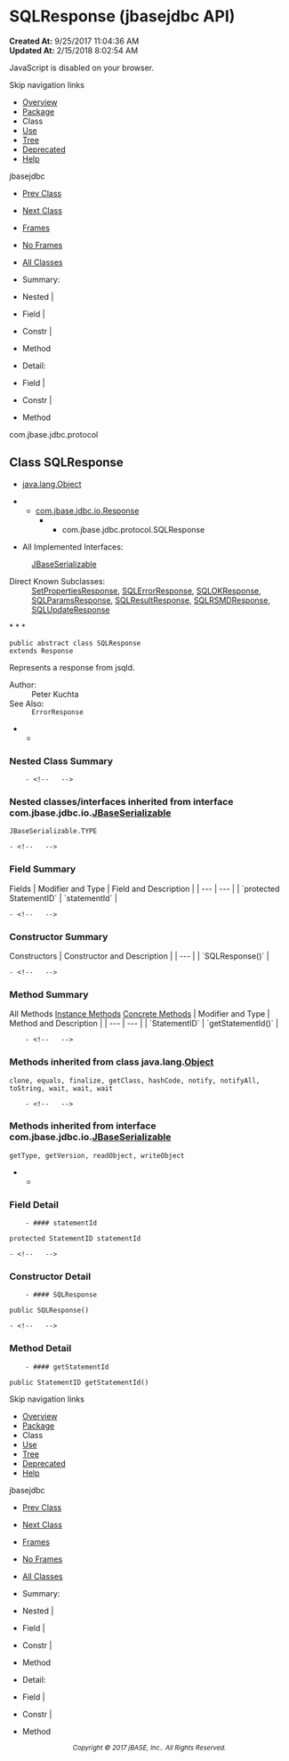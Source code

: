 # SQLResponse (jbasejdbc   API)

**Created At:** 9/25/2017 11:04:36 AM  
**Updated At:** 2/15/2018 8:02:54 AM  

<script type="text/javascript"><!--
    try {
        if (location.href.indexOf('is-external=true') == -1) {
            parent.document.title="SQLResponse (jbasejdbc   API)";
        }
    }
    catch(err) {
    }
//-->
var methods = {"i0":10};
var tabs = {65535:["t0","All Methods"],2:["t2","Instance Methods"],8:["t4","Concrete Methods"]};
var altColor = "altColor";
var rowColor = "rowColor";
var tableTab = "tableTab";
var activeTableTab = "activeTableTab";</script><noscript><div>JavaScript is disabled on your browser.</div></noscript><!-- ========= START OF TOP NAVBAR ======= -->
<!--   -->
Skip navigation links
<!--   -->
- [Overview](../../../../overview-summary.html)
- [Package](/39240-protocol/com_jbase_jdbc_protocol_package-summary)
- Class
- [Use](/39241-class-use/com_jbase_jdbc_protocol_class-use_sqlresponse)
- [Tree](/39240-protocol/com_jbase_jdbc_protocol_package-tree)
- [Deprecated](../../../../deprecated-list.html)
- [Help](../../../../help-doc.html)


jbasejdbc <br>

- [Prev Class](/39240-protocol/com_jbase_jdbc_protocol_SQLRequest "class in com.jbase.jdbc.protocol")
- [Next Class](/39240-protocol/com_jbase_jdbc_protocol_SQLResultResponse "class in com.jbase.jdbc.protocol")


- [Frames](../../../../index.html?com/jbase/jdbc/protocol//39240-protocol/com_jbase_jdbc_protocol_SQLResponse)
- [No Frames](/39240-protocol/com_jbase_jdbc_protocol_SQLResponse)


- [All Classes](../../../../allclasses-noframe.html)


<script type="text/javascript"><!--
  allClassesLink = document.getElementById("allclasses_navbar_top");
  if(window==top) {
    allClassesLink.style.display = "block";
  }
  else {
    allClassesLink.style.display = "none";
  }
  //--></script>

- Summary:
- Nested |
- Field |
- Constr |
- Method


- Detail:
- Field |
- Constr |
- Method
<!--   -->
<!-- ========= END OF TOP NAVBAR ========= --><!-- ======== START OF CLASS DATA ======== -->
com.jbase.jdbc.protocol

## Class SQLResponse

- [java.lang.Object](http://java.sun.com/j2se/1.5.0/docs/api/java/lang/Object.html?is-external=true "class or interface in java.lang")
- - [com.jbase.jdbc.io.Response](/39232-io/com_jbase_jdbc_io_response "class in com.jbase.jdbc.io")
    - - com.jbase.jdbc.protocol.SQLResponse


- <dl><dt>All Implemented Interfaces:</dt>
<dd><a href="/39232-io/com_jbase_jdbc_io_jbaseserializable" title="interface in com.jbase.jdbc.io">JBaseSerializable</a></dd></dl><dl><dt>Direct Known Subclasses:</dt>
<dd>
<a href="/39240-protocol/com_jbase_jdbc_protocol_SetPropertiesResponse" title="class in com.jbase.jdbc.protocol">SetPropertiesResponse</a>, <a href="/39240-protocol/com_jbase_jdbc_protocol_SQLErrorResponse" title="class in com.jbase.jdbc.protocol">SQLErrorResponse</a>, <a href="/39240-protocol/com_jbase_jdbc_protocol_SQLOKResponse" title="class in com.jbase.jdbc.protocol">SQLOKResponse</a>, <a href="/39240-protocol/com_jbase_jdbc_protocol_SQLParamsResponse" title="class in com.jbase.jdbc.protocol">SQLParamsResponse</a>, <a href="/39240-protocol/com_jbase_jdbc_protocol_SQLResultResponse" title="class in com.jbase.jdbc.protocol">SQLResultResponse</a>, <a href="/39240-protocol/com_jbase_jdbc_protocol_SQLRSMDResponse" title="class in com.jbase.jdbc.protocol">SQLRSMDResponse</a>, <a href="/39240-protocol/com_jbase_jdbc_protocol_SQLUpdateResponse" title="class in com.jbase.jdbc.protocol">SQLUpdateResponse</a>
</dd></dl>
* * *


```
public abstract class SQLResponse
extends Response
```

Represents a response from jsqld.
<dl><dt><span class="simpleTagLabel">Author:</span></dt>
<dd>Peter Kuchta</dd>
<dt><span class="seeLabel">See Also:</span></dt>
<dd><code>ErrorResponse</code></dd></dl>

- <!-- ======== NESTED CLASS SUMMARY ======== -->
    - <!--   -->
### Nested Class Summary

        - <!--   -->
### Nested classes/interfaces inherited from interface com.jbase.jdbc.io.[JBaseSerializable](/39232-io/com_jbase_jdbc_io_jbaseserializable "interface in com.jbase.jdbc.io")
`JBaseSerializable.TYPE`

<!-- =========== FIELD SUMMARY =========== -->
    - <!--   -->
### Field Summary


<caption><span>Fields</span><span class="tabEnd"> </span></caption>| Modifier and Type | Field and Description |
| --- | --- |
| `protected StatementID` | `statementId`  |

<!-- ======== CONSTRUCTOR SUMMARY ======== -->
    - <!--   -->
### Constructor Summary


<caption><span>Constructors</span><span class="tabEnd"> </span></caption>| Constructor and Description |
| --- |
| `SQLResponse()`  |

<!-- ========== METHOD SUMMARY =========== -->
    - <!--   -->
### Method Summary


<caption><span id="t0" class="activeTableTab"><span>All Methods</span><span class="tabEnd"> </span></span><span id="t2" class="tableTab"><span><a href="javascript:show(2);">Instance Methods</a></span><span class="tabEnd"> </span></span><span id="t4" class="tableTab"><span><a href="javascript:show(8);">Concrete Methods</a></span><span class="tabEnd"> </span></span></caption>| Modifier and Type | Method and Description |
| --- | --- |
| `StatementID` | `getStatementId()`  |


        - <!--   -->
### Methods inherited from class java.lang.[Object](http://java.sun.com/j2se/1.5.0/docs/api/java/lang/Object.html?is-external=true "class or interface in java.lang")
`clone, equals, finalize, getClass, hashCode, notify, notifyAll, toString, wait, wait, wait`


        - <!--   -->
### Methods inherited from interface com.jbase.jdbc.io.[JBaseSerializable](/39232-io/com_jbase_jdbc_io_jbaseserializable "interface in com.jbase.jdbc.io")
`getType, getVersion, readObject, writeObject`

- <!-- ============ FIELD DETAIL =========== -->
    - <!--   -->
### Field Detail
<!--   -->
        - #### statementId

```
protected StatementID statementId
```

<!-- ========= CONSTRUCTOR DETAIL ======== -->
    - <!--   -->
### Constructor Detail
<!--   -->
        - #### SQLResponse

```
public SQLResponse()
```

<!-- ============ METHOD DETAIL ========== -->
    - <!--   -->
### Method Detail
<!--   -->
        - #### getStatementId

```
public StatementID getStatementId()
```
<!-- ========= END OF CLASS DATA ========= --><!-- ======= START OF BOTTOM NAVBAR ====== -->
<!--   -->
Skip navigation links
<!--   -->
- [Overview](../../../../overview-summary.html)
- [Package](/39240-protocol/com_jbase_jdbc_protocol_package-summary)
- Class
- [Use](/39241-class-use/com_jbase_jdbc_protocol_class-use_sqlresponse)
- [Tree](/39240-protocol/com_jbase_jdbc_protocol_package-tree)
- [Deprecated](../../../../deprecated-list.html)
- [Help](../../../../help-doc.html)


jbasejdbc <br>

- [Prev Class](/39240-protocol/com_jbase_jdbc_protocol_SQLRequest "class in com.jbase.jdbc.protocol")
- [Next Class](/39240-protocol/com_jbase_jdbc_protocol_SQLResultResponse "class in com.jbase.jdbc.protocol")


- [Frames](../../../../index.html?com/jbase/jdbc/protocol//39240-protocol/com_jbase_jdbc_protocol_SQLResponse)
- [No Frames](/39240-protocol/com_jbase_jdbc_protocol_SQLResponse)


- [All Classes](../../../../allclasses-noframe.html)


<script type="text/javascript"><!--
  allClassesLink = document.getElementById("allclasses_navbar_bottom");
  if(window==top) {
    allClassesLink.style.display = "block";
  }
  else {
    allClassesLink.style.display = "none";
  }
  //--></script>

- Summary:
- Nested |
- Field |
- Constr |
- Method


- Detail:
- Field |
- Constr |
- Method
<!--   -->
<!-- ======== END OF BOTTOM NAVBAR ======= -->
<small>			<center>			<i>Copyright © 2017 jBASE, Inc.. All Rights Reserved.</i>		</center></small>

